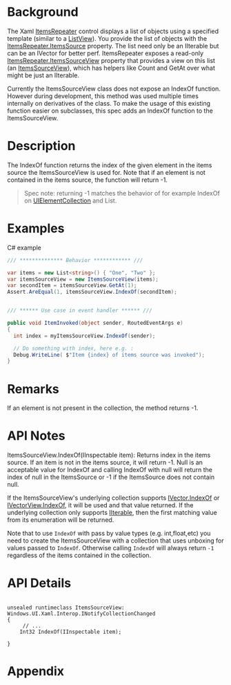 # Background
<!-- Use this section to provide background context for the new API(s) 
in this spec. -->
The Xaml [ItemsRepeater](https://docs.microsoft.com/uwp/api/Microsoft.UI.Xaml.Controls.ItemsRepeater) control displays a list of objects using a specified template (similar to a [ListView](https://docs.microsoft.com/uwp/api/Windows.UI.Xaml.Controls.ListView)). You provide the list of objects with the [ItemsRepeater.ItemsSource](https://docs.microsoft.com/uwp/api/Microsoft.UI.Xaml.Controls.ItemsRepeater.ItemsSource) property. The list need only be an IIterable but can be an IVector for better perf. ItemsRepeater exposes a read-only [ItemsRepeater.ItemsSourceView](https://docs.microsoft.com/uwp/api/Microsoft.UI.Xaml.Controls.ItemsRepeater.ItemsSourceView) property that provides a view on this list (an [ItemsSourceView](https://docs.microsoft.com/uwp/api/Microsoft.UI.Xaml.Controls.ItemsSourceView)), which has helpers like Count and GetAt over what might be just an IIterable.

Currently the ItemsSourceView class does not expose an IndexOf function. However during development, this method was used multiple times internally on derivatives of the class. To make the usage of this existing function easier on subclasses, this spec adds an IndexOf function to the ItemsSourceView.

# Description

The IndexOf function returns the index of the given element in the items source the ItemsSourceView is used for.
Note that if an element is not contained in the items source, the function will return -1.
> Spec note: returning -1 matches the behavior of for example IndexOf on [UIElementCollection](https://docs.microsoft.com/uwp/api/Windows.UI.Xaml.Controls.UIElementCollection) and List<T>.
# Examples
C# example

```c#
/// ************** Behavior ************ ///

var items = new List<string>() { "One", "Two" };
var itemsSourceView = new ItemsSourceView(items);
var secondItem = itemsSourceView.GetAt(1);
Assert.AreEqual(1, itemsSourceView.IndexOf(secondItem);


/// ****** Use case in event handler ****** ///

public void ItemInvoked(object sender, RoutedEventArgs e)
{
  int index = myItemsSourceView.IndexOf(sender); 

  // Do something with index, here e.g. :
  Debug.WriteLine( $"Item {index} of items source was invoked");
}

```


# Remarks

If an element is not present in the collection, the method returns -1.

# API Notes
ItemsSourceView.IndexOf(IInspectable item): Returns index in the items source. If an item is not in the items source, it will return -1. Null is an acceptable value for IndexOf and calling IndexOf with null will return the index of null in the ItemsSource or -1 if the ItemsSource does not contain null.

If the ItemsSourceView's underlying collection supports [IVector<T>.IndexOf](https://docs.microsoft.com/uwp/api/Windows.Foundation.Collections.IVector-1.IndexOf) or [IVectorView<T>.IndexOf](https://docs.microsoft.com/uwp/api/Windows.Foundation.Collections.IVectorView-1.IndexOf), it will be used and that value returned. If the underlying collection only supports [IIterable<T>](https://docs.microsoft.com/uwp/api/Windows.Foundation.Collections.IIterable_T_), then the first matching value from its enumeration will be returned.

Note that to use `IndexOf` with pass by value types (e.g. int,float,etc) you need to create the ItemsSourceView with a collection that uses unboxing for values passed to `IndexOf`.
Otherwise calling `IndexOf` will always return `-1` regardless of the items contained in the collection.
# API Details
<!-- The exact API, in MIDL3 format (https://docs.microsoft.com/en-us/uwp/midl-3/) -->

```MIDL

unsealed runtimeclass ItemsSourceView: Windows.UI.Xaml.Interop.INotifyCollectionChanged
{
     // ...
    Int32 IndexOf(IInspectable item);

}

```

# Appendix